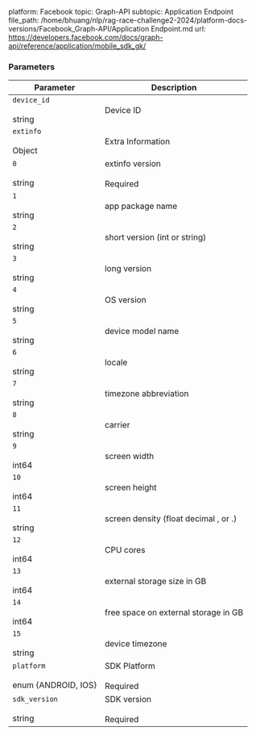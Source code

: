 platform: Facebook
topic: Graph-API
subtopic: Application Endpoint
file_path: /home/bhuang/nlp/rag-race-challenge2-2024/platform-docs-versions/Facebook_Graph-API/Application Endpoint.md
url: https://developers.facebook.com/docs/graph-api/reference/application/mobile_sdk_gk/

### Parameters

| Parameter | Description |
| --- | --- |
| `device_id`<br><br>string | Device ID |
| `extinfo`<br><br>Object | Extra Information |
| `0`<br><br>string | extinfo version<br><br>Required |
| `1`<br><br>string | app package name |
| `2`<br><br>string | short version (int or string) |
| `3`<br><br>string | long version |
| `4`<br><br>string | OS version |
| `5`<br><br>string | device model name |
| `6`<br><br>string | locale |
| `7`<br><br>string | timezone abbreviation |
| `8`<br><br>string | carrier |
| `9`<br><br>int64 | screen width |
| `10`<br><br>int64 | screen height |
| `11`<br><br>string | screen density (float decimal , or .) |
| `12`<br><br>int64 | CPU cores |
| `13`<br><br>int64 | external storage size in GB |
| `14`<br><br>int64 | free space on external storage in GB |
| `15`<br><br>string | device timezone |
| `platform`<br><br>enum {ANDROID, IOS} | SDK Platform<br><br>Required |
| `sdk_version`<br><br>string | SDK version<br><br>Required |